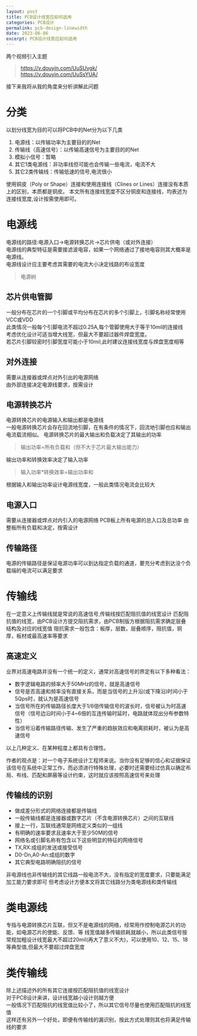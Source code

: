 ```yaml
---
layout: post
title: PCB设计线宽应如何选用
categories: PCB设计
permalink: pcb-design-linewidth
date: 2023-06-06
excerpt: PCB设计线宽应如何选用
---
```

两个视频引入主题

>https://v.douyin.com/UuSUvgk/  
>https://v.douyin.com/UuSsYUA/  

接下来我将从我的角度来分析讲解此问题  

# 分类
以划分线宽为目的可以将PCB中的Net分为以下几类

1. 电源线：以传输功率为主要目的的Net  
2. 传输线（高速信号）：以传输高速信号为主要目的的Net  
3. 模拟小信号：暂略
4. 其它1类电源线：非功率线但可能也会传输一些电流，电流不大  
5. 其它2类传输线：传输低速的信号,电流很小

使用铜皮（Poly or Shape）连接和使用连接线（Clines or Lines）连接没有本质上的区别，本质都是铜皮。
本文所有连接线宽度不区分铜皮和连接线，均表述为连接线宽度,设计按需使用即可。

# 电源线
电源线的路径:电源入口->电源转换芯片->芯片供电（或对外连接）  
电源线的典型特征是需要接滤波电容，如果一个网络通过了接地电容则其大概率是电源线。  
电源线设计应主要考虑其需要的电流大小决定线路的布设宽度
> 电源树  

## 芯片供电管脚
一般分布在芯片的一个引脚或平均分布在芯片的多个引脚上，引脚名称经常使用VCC或VDD  
此类情况一般每个引脚电流不超过0.25A,每个管脚使用大于等于10mil的连接线  
考虑优化设计可适当增大线宽，但最大不要超过器件焊盘宽度。  
若芯片引脚较密时引脚宽度可能小于10mil,此时建议连接线宽度与焊盘宽度相等  

## 对外连接
需要从连接器或焊点对外引出的电源网络  
由外部连接决定电源线要求，按需设计  

## 电源转换芯片
电源转换芯片的电源输入和输出都是电源线  
一般电源转换芯片会存在回流地引脚，在有条件的情况下，回流地引脚也应和输出电流载流相似。
电源转换芯片的最大输出和负载决定了其输出的功率  
>输出功率=所有负载和（但不大于芯片最大输出能力）

输出功率和转换效率决定了输入功率  
>输入功率\*转换效率=输出功率和

根据输入和输出功率设计电源线宽度，一般此类情况电流会比较大

## 电源入口
需要从连接器或焊点对内引入的电源网络
PCB板上所有电源的总入口及总功率
由整板所有负载和决定，按需设计

## 传输路径
电源的传输路径是保证电源功率可以到达指定负载的通道，要充分考虑到达没个负载端的电流可以满足要求

# 传输线
在一定意义上传输线就是常说的高速信号,传输线按匹配阻抗值的线宽设计
匹配阻抗值的线宽，由PCB设计方提交阻抗需求，由PCB制版方根据阻抗需求确定层叠结构及对应的线宽值
阻抗需求一般包含：板厚，层数，层叠顺序，阻抗值，铜厚，板材或最高速率等要求

## 高速定义
业界对高速电路并没有一个统一的定义，通常对高速信号的界定有以下多种看法：

- 数字逻辑电路的频率大于50MHz的信号，就是高速信号
- 信号是否高速和频率没有直接关系，而是当信号的上升沿(或下降沿)时间小于5Qps时，就认为是高速信号
- 当信号所在的传输路径长度大于1/6倍传输信号的波长时，信号被认为时高速信号（信号边沿时间小于4~6倍的互连传输时延时，电路就体现出分布参数特性）
- 当信号沿着传输路径传输、发生了严重的趋肤效应和电离损耗时，被认为是高速信号

以上几种定义、在某种程度上都具有合理性。

作者的观点是：对一个电子系统设计工程师来说。当你没有足够的信心和证据保证该信号在系统中正常工作，而必须进行特殊处理，必要时还需要经过仿真以确定布局、布线、匹配和屏蔽等设计约束，这时就应该按照高速信号来处理

## 传输线的识别
- 做成差分形式的网络连接都是传输线
- 一般传输线都是连接器或数字芯片（不含电源转换芯片）之间的互联线
- 接上一行，互联线通常是网络定义类似的一组线
- 有明确的速率要求且速率大于至少50M的信号
- 网络名或引脚名称有包含以下这些明显的特征的网络信号
-    TX,RX:成组的发送或接受信号
-    D0-Dn,A0-An:成组的数字
- 其它典型电路明确阻抗的信号


非电源线也非传输线的其它线路一般电流不大，没有指定的宽度要求，只要能满足加工能力要求即可
但考虑设计方便本文将其它线路分为类电源线和类传输线
# 类电源线
专指与电源转换芯片互联，但又不是电源线的网络，经常用作控制电源芯片的功能，如电源芯片的使能、反馈、等
线宽值越多传输损耗就越小，所以此类信号按常规加粗设计线宽最大不超过20mil(再大了意义不大)，可以使用10、12、15、18等典型值,但最大不要超过焊盘宽度  
# 类传输线
除上述描述外的所有其它连接按匹配阻抗值的线宽设计  
对于PCB设计来讲，设计线宽越小设计则越方便  
一般情况下匹配阻抗的线宽值比较小了，所以其它信号尽量也使用匹配阻抗的线宽值  
这样还有另外一个好处，即便有传输线的漏识别，按此方式处理则其也将满足传输线的要求  